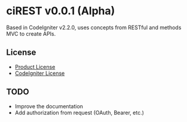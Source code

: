 # ciREST v0.0.1 (Alpha)

Based in CodeIgniter v2.2.0, uses concepts from RESTful and methods MVC to create APIs.

## License

* [Product License](license.txt)
* [CodeIgniter License](ci_license.txt)

## TODO

* Improve the documentation
* Add authorization from request (OAuth, Bearer, etc.)
